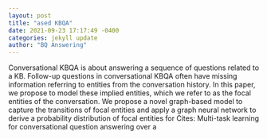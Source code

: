 ```yaml
--- 
layout: post 
title: "ased KBQA" 
date: 2021-09-23 17:17:49 -0400 
categories: jekyll update 
author: "BQ Answering" 
--- 
```

Conversational KBQA is about answering a sequence of questions related to a KB. Follow-up questions in conversational KBQA often have missing information referring to entities from the conversation history. In this paper, we propose to model these implied entities, which we refer to as the focal entities of the conversation. We propose a novel graph-based model to capture the transitions of focal entities and apply a graph neural network to derive a probability distribution of focal entities for Cites: Multi-task learning for conversational question answering over a